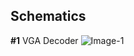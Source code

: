 ## Schematics

**#1** 
VGA Decoder
![Image-1](https://user-images.githubusercontent.com/115089567/207189979-2a2322ff-8833-40c4-ac50-0861f3961e04.jpg)
